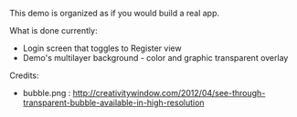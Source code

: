 This demo is organized as if you would build a real app.

What is done currently:
* Login screen that toggles to Register view
* Demo's multilayer background - color and graphic transparent overlay



Credits:
* bubble.png : http://creativitywindow.com/2012/04/see-through-transparent-bubble-available-in-high-resolution
